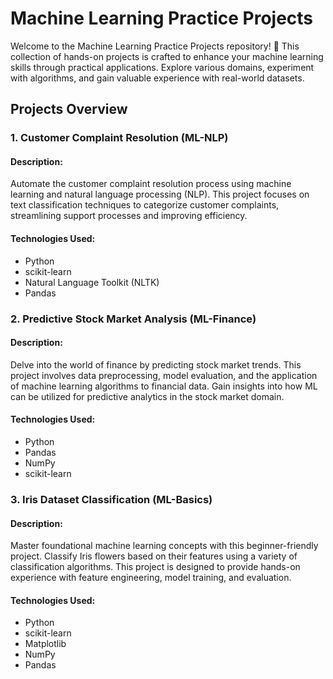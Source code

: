# Machine Learning Practice Projects

Welcome to the Machine Learning Practice Projects repository! 🚀 This collection of hands-on projects is crafted to enhance your machine learning skills through practical applications. Explore various domains, experiment with algorithms, and gain valuable experience with real-world datasets.

## Projects Overview

### 1. Customer Complaint Resolution (ML-NLP)

#### Description:
Automate the customer complaint resolution process using machine learning and natural language processing (NLP). This project focuses on text classification techniques to categorize customer complaints, streamlining support processes and improving efficiency.

#### Technologies Used:
- Python
- scikit-learn
- Natural Language Toolkit (NLTK)
- Pandas

### 2. Predictive Stock Market Analysis (ML-Finance)

#### Description:
Delve into the world of finance by predicting stock market trends. This project involves data preprocessing, model evaluation, and the application of machine learning algorithms to financial data. Gain insights into how ML can be utilized for predictive analytics in the stock market domain.

#### Technologies Used:
- Python
- Pandas
- NumPy
- scikit-learn

### 3. Iris Dataset Classification (ML-Basics)

#### Description:
Master foundational machine learning concepts with this beginner-friendly project. Classify Iris flowers based on their features using a variety of classification algorithms. This project is designed to provide hands-on experience with feature engineering, model training, and evaluation.

#### Technologies Used:
- Python
- scikit-learn
- Matplotlib
- NumPy
- Pandas
